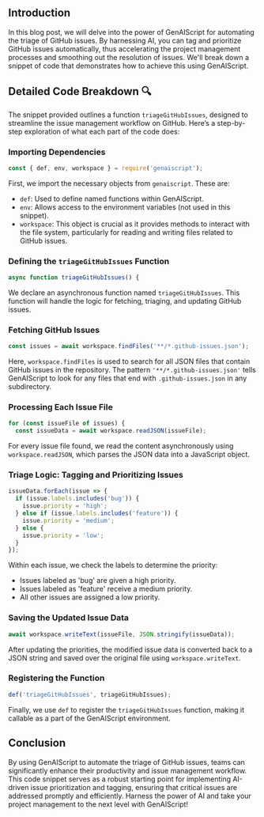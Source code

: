 ## Introduction

In this blog post, we will delve into the power of GenAIScript for automating the triage of GitHub issues. By harnessing AI, you can tag and prioritize GitHub issues automatically, thus accelerating the project management processes and smoothing out the resolution of issues. We'll break down a snippet of code that demonstrates how to achieve this using GenAIScript.

## Detailed Code Breakdown 🔍

The snippet provided outlines a function `triageGitHubIssues`, designed to streamline the issue management workflow on GitHub. Here’s a step-by-step exploration of what each part of the code does:

### Importing Dependencies

```javascript
const { def, env, workspace } = require('genaiscript');
```

First, we import the necessary objects from `genaiscript`. These are:
- `def`: Used to define named functions within GenAIScript.
- `env`: Allows access to the environment variables (not used in this snippet).
- `workspace`: This object is crucial as it provides methods to interact with the file system, particularly for reading and writing files related to GitHub issues.

### Defining the `triageGitHubIssues` Function

```javascript
async function triageGitHubIssues() {
```

We declare an asynchronous function named `triageGitHubIssues`. This function will handle the logic for fetching, triaging, and updating GitHub issues.

### Fetching GitHub Issues

```javascript
const issues = await workspace.findFiles('**/*.github-issues.json');
```

Here, `workspace.findFiles` is used to search for all JSON files that contain GitHub issues in the repository. The pattern `'**/*.github-issues.json'` tells GenAIScript to look for any files that end with `.github-issues.json` in any subdirectory.

### Processing Each Issue File

```javascript
for (const issueFile of issues) {
  const issueData = await workspace.readJSON(issueFile);
```

For every issue file found, we read the content asynchronously using `workspace.readJSON`, which parses the JSON data into a JavaScript object.

### Triage Logic: Tagging and Prioritizing Issues

```javascript
issueData.forEach(issue => {
  if (issue.labels.includes('bug')) {
    issue.priority = 'high';
  } else if (issue.labels.includes('feature')) {
    issue.priority = 'medium';
  } else {
    issue.priority = 'low';
  }
});
```

Within each issue, we check the labels to determine the priority:
- Issues labeled as 'bug' are given a high priority.
- Issues labeled as 'feature' receive a medium priority.
- All other issues are assigned a low priority.

### Saving the Updated Issue Data

```javascript
await workspace.writeText(issueFile, JSON.stringify(issueData));
```

After updating the priorities, the modified issue data is converted back to a JSON string and saved over the original file using `workspace.writeText`.

### Registering the Function

```javascript
def('triageGitHubIssues', triageGitHubIssues);
```

Finally, we use `def` to register the `triageGitHubIssues` function, making it callable as a part of the GenAIScript environment.

## Conclusion

By using GenAIScript to automate the triage of GitHub issues, teams can significantly enhance their productivity and issue management workflow. This code snippet serves as a robust starting point for implementing AI-driven issue prioritization and tagging, ensuring that critical issues are addressed promptly and efficiently. Harness the power of AI and take your project management to the next level with GenAIScript!